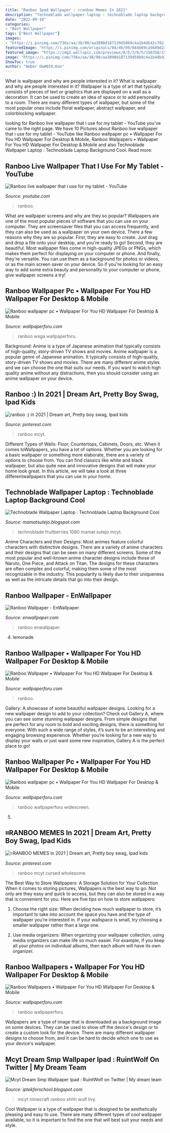 ```yaml
---
title: "Ranboo Ipad Wallpaper : ⌗ranboo Memes In 2021"
description: "Technoblade wallpaper laptop : technoblade laptop background cool"
date: "2022-09-19"
categories:
- "Best Wallpaper"
tags: ["Best Wallpaper"]
images:
- "https://i.pinimg.com/736x/aa/38/90/aa3890d187139d58b9c4a1b4db42c782.jpg"
featuredImage: "https://i.pinimg.com/originals/04/46/69/044669ca5689d2ab4e23201eaef90849.jpg"
featured_image: "https://img2.wallspic.com/previews/8/5/3/6/5/156358/156358-technoblade_armory-illustration-window-wood-textile-x350.jpg"
image: "https://i.pinimg.com/736x/aa/38/90/aa3890d187139d58b9c4a1b4db42c782.jpg"
ShowToc: true
author: "Amber O&#039;Kon"
---
```



What is wallpaper and why are people interested in it?
What is wallpaper and why are people interested in it?
Wallpaper is a type of art that typically consists of pieces of text or graphics that are displayed on a wall as a decoration. It can be used to create an idea of space or to add personality to a room. There are many different types of wallpaper, but some of the most popular ones include floral wallpaper, abstract wallpaper, and colorblocking wallpaper.

	

		
looking for Ranboo live wallpaper that i use for my tablet - YouTube you've came to the right page. We have 10 Pictures about Ranboo live wallpaper that i use for my tablet - YouTube like Ranboo wallpaper pc • Wallpaper For You HD Wallpaper For Desktop &amp; Mobile, Ranboo Wallpapers • Wallpaper For You HD Wallpaper For Desktop &amp; Mobile and also Technoblade Wallpaper Laptop : Technoblade Laptop Background Cool. Read more:
		
    
## Ranboo Live Wallpaper That I Use For My Tablet - YouTube

<img loading=lazy src="https://i.ytimg.com/vi/NrAAQOrfHW4/maxresdefault.jpg" onerror="this.onerror=null;this.src='https://tse2.mm.bing.net/th?id=OIP.GzVh5Sy1xUPZ2pmM8CoSzgHaEK&amp;pid=15.1';" alt="Ranboo live wallpaper that i use for my tablet - YouTube">

_Source: youtube.com_

>ranboo. 

	

What are wallpaper screens and why are they so popular?
Wallpapers are one of the most popular pieces of software that you can use on your computer. They are screensaver files that you can access frequently, and they can also be used as a wallpaper on your own device. There a few reasons why they are so popular. First, they are easy to create. Just drag and drop a file onto your desktop, and you're ready to go! Second, they are beautiful. Most wallpaper files come in high-quality JPEGs or PNGs, which makes them perfect for displaying on your computer or phone. And finally, they're versatile. You can use them as a background for photos or videos, or as the main screen saver on your device. So if you're looking for an easy way to add some extra beauty and personality to your computer or phone, give wallpaper screens a try!

    
## Ranboo Wallpaper Pc • Wallpaper For You HD Wallpaper For Desktop &amp; Mobile

<img loading=lazy src="https://wallpaperforu.com/wp-content/uploads/2021/05/Wallpaper-Ranboo-2800x1420.jpg" onerror="this.onerror=null;this.src='https://tse2.mm.bing.net/th?id=OIP.W2xumPDdDXvB_r46W0w9ZAHaNJ&amp;pid=15.1';" alt="Ranboo wallpaper pc • Wallpaper For You HD Wallpaper For Desktop &amp; Mobile">

_Source: wallpaperforu.com_

>ranboo wxga wallpaperforu. 

	

Background: Anime is a type of Japanese animation that typically consists of high-quality, story-driven TV shows and movies.
Anime wallpaper is a popular genre of Japanese animation. It typically consists of high-quality, story-driven TV shows and movies. There are many different anime styles and we can choose the one that suits our needs. If you want to watch high quality anime without any distractions, then you should consider using an anime wallpaper on your device.

    
## Ranboo :) In 2021 | Dream Art, Pretty Boy Swag, Ipad Kids

<img loading=lazy src="https://i.pinimg.com/originals/04/46/69/044669ca5689d2ab4e23201eaef90849.jpg" onerror="this.onerror=null;this.src='https://tse1.mm.bing.net/th?id=OIP.i8PGqcCljWksqSENf9U6ZwHaHa&amp;pid=15.1';" alt="ranboo :) in 2021 | Dream art, Pretty boy swag, Ipad kids">

_Source: pinterest.com_

>ranboo mcyt. 

	

Different Types of Walls: Floor, Countertops, Cabinets, Doors, etc.
When it comes toWallpapers, you have a lot of options. Whether you are looking for a basic wallpaper or something more elaborate, there are a variety of options to choose from. You can find classics like white and black wallpaper, but also quite new and innovative designs that will make your home look great. In this article, we will take a look at three differentwallpapers that you can use in your home.

    
## Technoblade Wallpaper Laptop : Technoblade Laptop Background Cool

<img loading=lazy src="https://img2.wallspic.com/previews/8/5/3/6/5/156358/156358-technoblade_armory-illustration-window-wood-textile-x350.jpg" onerror="this.onerror=null;this.src='https://tse1.mm.bing.net/th?id=OIP.WXlUI4QvIYQHT6CGxqDHewHaEY&amp;pid=15.1';" alt="Technoblade Wallpaper Laptop : Technoblade Laptop Background Cool">

_Source: mamatsutejo.blogspot.com_

>technoblade fruitberries 1080 mamat sutejo mcyt. 

	

Anime Characters and their Designs: Most animes feature colorful characters with distinctive designs.
There are a variety of anime characters and their designs that can be seen on many different screens. Some of the most popular and well-known anime character designs include those of Naruto, One Piece, and Attack on Titan. The designs for these characters are often complex and colorful, making them some of the most recognizable in the industry. This popularity is likely due to their uniqueness as well as the intricate details that go into their design.

    
## Ranboo Wallpaper - EnWallpaper

<img loading=lazy src="https://www.enwallpaper.com/wp-content/uploads/2021/07/aw9hyo2yorl61-260x347.jpg" onerror="this.onerror=null;this.src='https://tse2.mm.bing.net/th?id=OIP.TeOKYjgWSpyLQtNxOJSangAAAA&amp;pid=15.1';" alt="Ranboo Wallpaper - EnWallpaper">

_Source: enwallpaper.com_

>ranboo enwallpaper. 

	

4. lemonade 

    
## Ranboo Wallpaper • Wallpaper For You HD Wallpaper For Desktop &amp; Mobile

<img loading=lazy src="https://wallpaperforu.com/wp-content/uploads/2021/05/Ranboo-Wallpaper1920x1200.jpg" onerror="this.onerror=null;this.src='https://tse3.mm.bing.net/th?id=OIP.w_gBX5SQxT8euxWMAR0w_AHaEo&amp;pid=15.1';" alt="Ranboo Wallpaper • Wallpaper For You HD Wallpaper For Desktop &amp; Mobile">

_Source: wallpaperforu.com_

>ranboo. 

	

Gallery: A showcase of some beautiful wallpaper designs.
Looking for a new wallpaper design to add to your collection? Check out Gallery A, where you can see some stunning wallpaper designs. From simple designs that are perfect for any room to bold and exciting designs, there is something for everyone. With such a wide range of styles, it’s sure to be an interesting and engaging browsing experience. Whether you’re looking for a new way to display your walls or just want some new inspiration, Gallery A is the perfect place to go!





	
	
    
## Ranboo Wallpaper Pc • Wallpaper For You HD Wallpaper For Desktop &amp; Mobile

<img loading=lazy src="https://wallpaperforu.com/wp-content/uploads/2021/05/Wallpaper-Ranboo-21280x720.jpg" onerror="this.onerror=null;this.src='https://tse3.mm.bing.net/th?id=OIP.tbq3hpRQW8kJmT0r6Ssx5AHaEK&amp;pid=15.1';" alt="Ranboo wallpaper pc • Wallpaper For You HD Wallpaper For Desktop &amp; Mobile">

_Source: wallpaperforu.com_

>ranboo wallpaperforu widescreen. 

	

5.

    
## ⌗RANBOO MEMES In 2021 | Dream Art, Pretty Boy Swag, Ipad Kids

<img loading=lazy src="https://i.pinimg.com/736x/aa/38/90/aa3890d187139d58b9c4a1b4db42c782.jpg" onerror="this.onerror=null;this.src='https://tse4.mm.bing.net/th?id=OIP.8cyl1-9Q3n6-NGXZe6EKzwHaHa&amp;pid=15.1';" alt="⌗RANBOO MEMES in 2021 | Dream art, Pretty boy swag, Ipad kids">

_Source: pinterest.com_

>ranboo mcyt cursed wholesome. 

	

The Best Way to Store Wallpapers: A Storage Solution for Your Collection
When it comes to storing pictures, Wallpapers is the best way to go. Not only are they easy and quick to access, but they can also be stored in a way that is convenient for you. Here are five tips on how to store wallpapers:
1) Choose the right size: When deciding how much wallpaper to store, it’s important to take into account the space you have and the type of wallpaper you’re interested in. If your wallspace is small, try choosing a smaller wallpaper rather than a large one.

2) Use media organizers: When organizing your wallpaper collection, using media organizers can make life so much easier. For example, if you keep all your photos on individual albums, then each album will have its own organizer.

    
## Ranboo Wallpapers • Wallpaper For You HD Wallpaper For Desktop &amp; Mobile

<img loading=lazy src="https://wallpaperforu.com/wp-content/uploads/2021/05/Ranboo-Wallpaper-21400x1050.jpg" onerror="this.onerror=null;this.src='https://tse4.mm.bing.net/th?id=OIP._U31ooL7MIEtKe462ywRpwHaFj&amp;pid=15.1';" alt="Ranboo Wallpapers • Wallpaper For You HD Wallpaper For Desktop &amp; Mobile">

_Source: wallpaperforu.com_

>ranboo wallpaperforu. 

	

Wallpapers are a type of image that is downloaded as a background image on some devices. They can be used to show off the device's design or to create a custom look for the device. There are many different wallpaper designs to choose from, and it can be hard to decide which one to use as your device's wallpaper.

    
## Mcyt Dream Smp Wallpaper Ipad : RuintWolf On Twitter | My Dream Team

<img loading=lazy src="https://i.pinimg.com/originals/37/2e/0a/372e0aa2088ffa64f7e0cf8981aea383.png" onerror="this.onerror=null;this.src='https://tse4.mm.bing.net/th?id=OIP.H_81H4uNHxNnXvUeqvMaqgAAAA&amp;pid=15.1';" alt="Mcyt Dream Smp Wallpaper Ipad : RuintWolf on Twitter | My dream team">

_Source: iptekforschool.blogspot.com_

>mcyt minecraft ranboo shhh wulf livy. 

	

Cool Wallpaper is a type of wallpaper that is designed to be aesthetically pleasing and easy to use. There are many different types of cool wallpaper available, so it is important to find the one that will best suit your needs and style.

